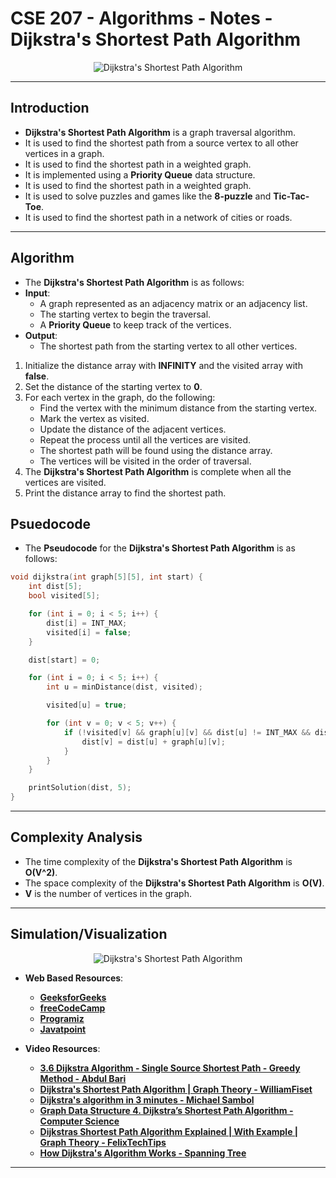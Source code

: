 # **CSE 207 - Algorithms - Notes - Dijkstra's Shortest Path Algorithm**

<p align="center">
    <img src="https://ds055uzetaobb.cloudfront.net/brioche/uploads/lessons/dijkstra-EQ50NN.gif" alt="Dijkstra's Shortest Path Algorithm"/>
</p>

---

## **Introduction**

- **Dijkstra's Shortest Path Algorithm** is a graph traversal algorithm.
- It is used to find the shortest path from a source vertex to all other vertices in a graph.
- It is used to find the shortest path in a weighted graph.
- It is implemented using a **Priority Queue** data structure.
- It is used to find the shortest path in a weighted graph.
- It is used to solve puzzles and games like the **8-puzzle** and **Tic-Tac-Toe**.
- It is used to find the shortest path in a network of cities or roads.

---

## **Algorithm**

- The **Dijkstra's Shortest Path Algorithm** is as follows:
- **Input**:
  - A graph represented as an adjacency matrix or an adjacency list.
  - The starting vertex to begin the traversal.
  - A **Priority Queue** to keep track of the vertices.
- **Output**:
  - The shortest path from the starting vertex to all other vertices.

1. Initialize the distance array with **INFINITY** and the visited array with **false**.
2. Set the distance of the starting vertex to **0**.
3. For each vertex in the graph, do the following:
   - Find the vertex with the minimum distance from the starting vertex.
   - Mark the vertex as visited.
   - Update the distance of the adjacent vertices.
   - Repeat the process until all the vertices are visited.
   - The shortest path will be found using the distance array.
   - The vertices will be visited in the order of traversal.
4. The **Dijkstra's Shortest Path Algorithm** is complete when all the vertices are visited.
5. Print the distance array to find the shortest path.

## **Psuedocode**

- The **Pseudocode** for the **Dijkstra's Shortest Path Algorithm** is as follows:

```cpp
void dijkstra(int graph[5][5], int start) {
    int dist[5];
    bool visited[5];

    for (int i = 0; i < 5; i++) {
        dist[i] = INT_MAX;
        visited[i] = false;
    }

    dist[start] = 0;

    for (int i = 0; i < 5; i++) {
        int u = minDistance(dist, visited);

        visited[u] = true;

        for (int v = 0; v < 5; v++) {
            if (!visited[v] && graph[u][v] && dist[u] != INT_MAX && dist[u] + graph[u][v] < dist[v]) {
                dist[v] = dist[u] + graph[u][v];
            }
        }
    }

    printSolution(dist, 5);
}
```

---

## **Complexity Analysis**

- The time complexity of the **Dijkstra's Shortest Path Algorithm** is **O(V^2)**.
- The space complexity of the **Dijkstra's Shortest Path Algorithm** is **O(V)**.
- **V** is the number of vertices in the graph.

---

## **Simulation/Visualization**

<p align="center">
    <img src="https://blog.aos.sh/img/DAGIF.gif" alt="Dijkstra's Shortest Path Algorithm"/>
</p>

- **Web Based Resources**:
  - [**GeeksforGeeks**](https://www.geeksforgeeks.org/dijkstras-shortest-path-algorithm-greedy-algo-7/)
  - [**freeCodeCamp**](https://www.freecodecamp.org/news/dijkstras-shortest-path-algorithm-visual-introduction/)
  - [**Programiz**](https://www.programiz.com/dsa/dijkstra-algorithm)
  - [**Javatpoint**](https://www.javatpoint.com/dijkstras-algorithm)

- **Video Resources**:
  - [**3.6 Dijkstra Algorithm - Single Source Shortest Path - Greedy Method - Abdul Bari**](https://www.youtube.com/watch?v=XB4MIexjvY0)
  - [**Dijkstra's Shortest Path Algorithm | Graph Theory - WilliamFiset**](https://www.youtube.com/watch?v=pSqmAO-m7Lk)
  - [**Dijkstra's algorithm in 3 minutes - Michael Sambol**](https://www.youtube.com/watch?v=_lHSawdgXpI)
  - [**Graph Data Structure 4. Dijkstra’s Shortest Path Algorithm - Computer Science**](https://www.youtube.com/watch?v=pVfj6mxhdMw)
  - [**Dijkstras Shortest Path Algorithm Explained | With Example | Graph Theory - FelixTechTips**](https://www.youtube.com/watch?v=bZkzH5x0SKU)
  - [**How Dijkstra's Algorithm Works - Spanning Tree**](https://www.youtube.com/watch?v=EFg3u_E6eHU)

---
